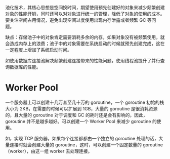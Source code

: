 
池化技术，其核心思想是空间换时间，期望使用预先创建好的对象来减少频繁创建对象的性能开销，同时还可以对对象进行统一的管理，降低了对象的使用的成本。要关注空间占用情况，避免出现空间过度使用出现内存泄露或者频繁 GC 等问题。

缺点：存储池子中的对象肯定需要消耗多余的内存，如果对象没有被频繁使用，就会造成内存上的浪费；池子中的对象需要在系统启动的时候就预先创建完成，这在一定程度上增加了系统启动时间。

如使用数据库连接池解决频繁创建连接带来的性能问题，使用线程池提升了并行查询数据库的性能。

# Worker Pool

一个服务器上可以创建十几万甚至几十万的 goroutine，一个 goroutine 初始的栈大小为 2KB，在需要的时候可以扩展到 1GB，大量的 goroutine 是很消耗资源的，且大量的 goroutine 对于调度和 GC 的耗时还是会有影响的，因此，goroutine 并不是越多越好。可以创建一个 Worker Pool 来减少 goroutine 的使用。

如，实现 TCP 服务器，如果每个连接都都由一个独立的 goroutine 处理的话，大量连接时就会创建大量的 goroutine，这时，可以创建一个固定数量的 goroutine（worker），由这一组 worker 去处理连接。


